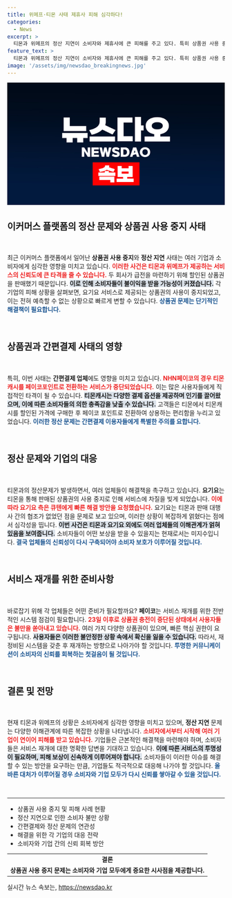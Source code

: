 ```yaml
---
title: 위메프·티몬 사태 제휴사 피해 심각하다!
categories:
  - News
excerpt: >
  티몬과 위메프의 정산 지연이 소비자와 제휴사에 큰 피해를 주고 있다. 특히 상품권 사용 중지는 요기요와 간편결제업체 NHN페이코에 직격탄. 큐텐은 문제 해결을 촉구받고 있다. 과연 이 사태의 결말은?
feature_text: >
  티몬과 위메프의 정산 지연이 소비자와 제휴사에 큰 피해를 주고 있다. 특히 상품권 사용 중지는 요기요와 간편결제업체 NHN페이코에 직격탄. 큐텐은 문제 해결을 촉구받고 있다. 과연 이 사태의 결말은?
image: '/assets/img/newsdao_breakingnews.jpg'
---
```


<p><img src="/assets/img/newsdao_breakingnews.jpg" alt="ontimetimes 속보" /></p>

<h2 data-ke-size="size26">이커머스 플랫폼의 정산 문제와 상품권 사용 중지 사태</h2>

<p data-ke-size="size16">&nbsp;</p>

<p>최근 이커머스 플랫폼에서 일어난 <b>상품권 사용 중지</b>와 <b>정산 지연</b> 사태는 여러 기업과 소비자에게 심각한 영향을 미치고 있습니다. <b><span style="color: #ee2323;">이러한 사건은 티몬과 위메프가 제공하는 서비스의 신뢰도에 큰 타격을 줄 수 있습니다.</span></b> 두 회사가 급전을 마련하기 위해 할인된 상품권을 판매했기 때문입니다. <b><span style="background-color: #21538527;">이로 인해 소비자들이 불이익을 받을 가능성이 커졌습니다.</span></b> 각 기업의 피해 상황을 살펴보면, 요기요 서비스로 제공되는 상품권의 사용이 중지되었고, 이는 전혀 예측할 수 없는 상황으로 빠르게 변할 수 있습니다. <b><span style="color: #1a5490;">상품권 문제는 단기적인 해결책이 필요합니다.</span></b></p>

<p data-ke-size="size16">&nbsp;</p>

<h2 data-ke-size="size26">상품권과 간편결제 사태의 영향</h2>

<p data-ke-size="size16">&nbsp;</p>

<p>특히, 이번 사태는 <b>간편결제 업체</b>에도 영향을 미치고 있습니다. <b><span style="color: #ee2323;">NHN페이코의 경우 티몬캐시를 페이코포인트로 전환하는 서비스가 중단되었습니다.</span></b> 이는 많은 사용자들에게 직접적인 타격이 될 수 있습니다. <b><span style="background-color: #21538527;">티몬캐시는 다양한 결제 옵션을 제공하며 인기를 끌어왔으며, 이에 따른 소비자들의 의한 충족감을 낮출 수 있습니다.</span></b> 고객들은 티몬에서 티몬캐시를 할인된 가격에 구매한 후 페이코 포인트로 전환하여 상용하는 편리함을 누리고 있었습니다. <b><span style="color: #1a5490;">이러한 정산 문제는 간편결제 이용자들에게 특별한 주의를 요합니다.</span></b></p>

<p data-ke-size="size16">&nbsp;</p>

<h2 data-ke-size="size26">정산 문제와 기업의 대응</h2>

<p data-ke-size="size16">&nbsp;</p>

<p>티몬과의 정산문제가 발생하면서, 여러 업체들이 해결책을 촉구하고 있습니다. <b>요기요</b>는 티몬을 통해 판매된 상품권의 사용 중지로 인해 서비스에 차질을 빚게 되었습니다. <b><span style="color: #ee2323;">이에 따라 요기요 측은 큐텐에게 빠른 해결 방안을 요청했습니다.</span></b> 요기요는 티몬과 판매 대행사 간의 협조가 없었던 점을 문제로 보고 있으며, 이러한 상황이 복잡하게 얽혔다는 점에서 심각성을 띱니다. <b><span style="background-color: #21538527;">이번 사건은 티몬과 요기요 외에도 여러 업체들의 이해관계가 얽혀 있음을 보여줍니다.</span></b> 소비자들이 어떤 보상을 받을 수 있을지는 현재로서는 미지수입니다. <b><span style="color: #1a5490;">결국 업체들의 신뢰성이 다시 구축되어야 소비자 보호가 이루어질 것입니다.</span></b></p>

<p data-ke-size="size16">&nbsp;</p>

<h2 data-ke-size="size26">서비스 재개를 위한 준비사항</h2>

<p data-ke-size="size16">&nbsp;</p>

<p>바로잡기 위해 각 업체들은 어떤 준비가 필요할까요? <b>페이코</b>는 서비스 재개를 위한 전반적인 시스템 점검이 필요합니다. <b><span style="color: #ee2323;">23일 이후로 상품권 충전이 중단된 상태에서 사용자들은 불만을 쏟아내고 있습니다.</span></b> 여러 가지 다양한 상품권이 있으며, 빠른 핵심 권한이 요구됩니다. <b><span style="background-color: #21538527;">사용자들은 이러한 불안정한 상황 속에서 확신을 잃을 수 있습니다.</span></b> 따라서, 재정비된 시스템을 갖춘 후 재개하는 방향으로 나아가야 할 것입니다. <b><span style="color: #1a5490;">투명한 커뮤니케이션이 소비자의 신뢰를 회복하는 첫걸음이 될 것입니다.</span></b></p>

<p data-ke-size="size16">&nbsp;</p>

<h2 data-ke-size="size26">결론 및 전망</h2>

<p data-ke-size="size16">&nbsp;</p>

<p>현재 티몬과 위메프의 상황은 소비자에게 심각한 영향을 미치고 있으며, <b>정산 지연</b> 문제는 다양한 이해관계에 따른 복잡한 상황을 나타냅니다. <b><span style="color: #ee2323;">소비자에서부터 시작해 여러 기업이 연이어 피해를 받고 있습니다.</span></b> 기업들은 근본적인 해결책을 마련해야 하며, 소비자들은 서비스 재개에 대한 명확한 답변을 기대하고 있습니다. <b><span style="background-color: #21538527;">이에 따른 서비스의 투명성이 필요하며, 피해 보상이 신속하게 이루어져야 합니다.</span></b> 소비자들이 이러한 이슈를 해결할 수 있는 방안을 요구하는 만큼, 기업들도 적극적으로 대응해 나가야 할 것입니다. <b><span style="color: #1a5490;">올바른 대처가 이루어질 경우 소비자와 기업 모두가 다시 신뢰를 쌓아갈 수 있을 것입니다.</span></b></p>

<p data-ke-size="size16">&nbsp;</p>

<hr>

<ul>
<li>상품권 사용 중지 및 피해 사례 현황</li>
<li>정산 지연으로 인한 소비자 불만 상황</li>
<li>간편결제와 정산 문제의 연관성</li>
<li>해결을 위한 각 기업의 대응 전략</li>
<li>소비자와 기업 간의 신뢰 회복 방안</li>
</ul>

<table>
<tr>
<td style="text-align: center; height: 17px;"><b>결론</b></td>
</tr>
<tr>
<td style="text-align: center; height: 17px;"><b>상품권 사용 중지 문제는 소비자와 기업 모두에게 중요한 시사점을 제공합니다.</b></td>
</tr>
</table>
실시간 뉴스 속보는, <a href="https://newsdao.kr" rel="dofollow">https://newsdao.kr</a>


